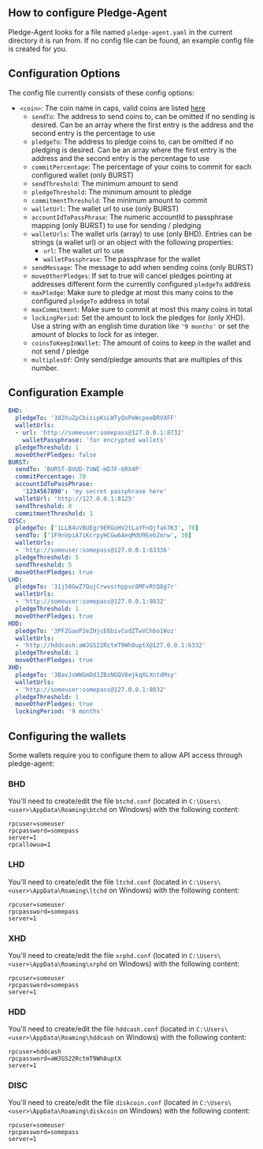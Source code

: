 ## How to configure Pledge-Agent

Pledge-Agent looks for a file named `pledge-agent.yaml` in the current directory it is run from.
If no config file can be found, an example config file is created for you.

## Configuration Options

The config file currently consists of these config options:

- `<coin>`: The coin name in caps, valid coins are listed [here](supported-coins.md)
    - `sendTo`: The address to send coins to, can be omitted if no sending is desired. Can be an array where the first entry is the address and the second entry is the percentage to use
    - `pledgeTo`: The address to pledge coins to, can be omitted if no pledging is desired. Can be an array where the first entry is the address and the second entry is the percentage to use
    - `commitPercentage`: The percentage of your coins to commit for each configured wallet (only BURST)
    - `sendThreshold`: The minimum amount to send
    - `pledgeThreshold`: The minimum amount to pledge
    - `commitmentThreshold`: The minimum amount to commit
    - `walletUrl`: The wallet url to use (only BURST)
    - `accountIdToPassPhrase`: The numeric accountId to passphrase mapping (only BURST) to use for sending / pledging
    - `walletUrls`: The wallet urls (array) to use (only BHD). Entries can be strings (a wallet url) or an object with the following properties:
        - `url`: The wallet url to use
        - `walletPassphrase`: The passphrase for the wallet
    - `sendMessage`: The message to add when sending coins (only BURST)
    - `moveOtherPledges`: If set to true will cancel pledges pointing at addresses different form the currently configured `pledgeTo` address
    - `maxPledge`: Make sure to pledge at most this many coins to the configured `pledgeTo` address in total
    - `maxCommitment`: Make sure to commit at most this many coins in total
    - `lockingPeriod`: Set the amount to lock the pledges for (only XHD). Use a string with an english time duration like `'9 months'` or set the amount of blocks to lock for as integer.
    - `coinsToKeepInWallet`: The amount of coins to keep in the wallet and not send / pledge
    - `multiplesOf`: Only send/pledge amounts that are multiples of this number.

## Configuration Example

```yaml
BHD:
  pledgeTo: '382huZpCbisipKsLWTyQoPeWcpeeBRVdFF'
  walletUrls:
  - url: 'http://someuser:somepass@127.0.0.1:8732'
    walletPassphrase: 'for encrypted wallets'
  pledgeThreshold: 1
  moveOtherPledges: false
BURST:
  sendTo: 'BURST-BVUD-7VWE-HD7F-6RX4P'
  commitPercentage: 70
  accountIdToPassPhrase:
    '1234567890': 'my secret passphrase here'
  walletUrl: 'http://127.0.0.1:8125'
  sendThreshold: 0
  commitmentThreshold: 1
DISC:
  pledgeTo: ['1LLB4uVBUEgr9ERGoHV2tLaYFnQjfak7K3', 70]
  sendTo: ['1F9nVpiA7iKcrpyHCGw6AeqMdU9EebZmrw', 30]
  walletUrls:
  - 'http://someuser:somepass@127.0.0.1:63336'
  pledgeThreshold: 5
  sendThreshold: 5
  moveOtherPledges: true
LHD:
  pledgeTo: '31j58GwZ7QujCrwvsrhppvc8MFvRtQ8g7r'
  walletUrls:
  - 'http://someuser:somepass@127.0.0.1:9832'
  pledgeThreshold: 1
  moveOtherPledges: true
HDD:
  pledgeTo: '3PFZGaoP2eZHjcE6bivCodZTwVChbo1Woz'
  walletUrls:
  - 'http://hddcash:aWJGS22RctmT9Wh8uptX@127.0.0.1:6332'
  pledgeThreshold: 1
  moveOtherPledges: true
XHD:
  pledgeTo: '3BavJsWWGmDd1ZBzNGQV8ejkqXLXntdMsy'
  walletUrls:
  - 'http://someuser:somepass@127.0.0.1:8032'
  pledgeThreshold: 1
  moveOtherPledges: true
  lockingPeriod: '9 months'
```

## Configuring the wallets

Some wallets require you to configure them to allow API access through pledge-agent:

### BHD

You'll need to create/edit the file `btchd.conf` (located in `C:\Users\<user>\AppData\Roaming\btchd` on Windows) with the following content:
```
rpcuser=someuser
rpcpassword=somepass
server=1
rpcallowua=1
```

### LHD

You'll need to create/edit the file `ltchd.conf` (located in `C:\Users\<user>\AppData\Roaming\ltchd` on Windows) with the following content:
```
rpcuser=someuser
rpcpassword=somepass
server=1
```

### XHD

You'll need to create/edit the file `xrphd.conf` (located in `C:\Users\<user>\AppData\Roaming\xrphd` on Windows) with the following content:
```
rpcuser=someuser
rpcpassword=somepass
server=1
```

### HDD

You'll need to create/edit the file `hddcash.conf` (located in `C:\Users\<user>\AppData\Roaming\hddcash` on Windows) with the following content:
```
rpcuser=hddcash
rpcpassword=aWJGS22RctmT9Wh8uptX
server=1
```

### DISC

You'll need to create/edit the file `diskcoin.conf` (located in `C:\Users\<user>\AppData\Roaming\diskcoin` on Windows) with the following content:
```
rpcuser=someuser
rpcpassword=somepass
server=1
```

